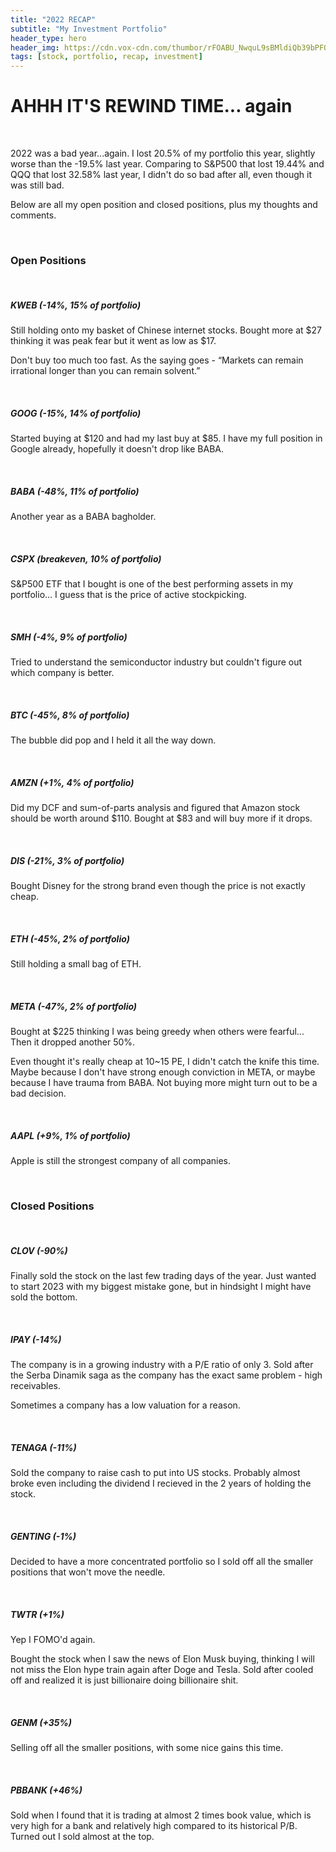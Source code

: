 ```yaml
---
title: "2022 RECAP"
subtitle: "My Investment Portfolio"
header_type: hero
header_img: https://cdn.vox-cdn.com/thumbor/rFOABU_NwquL9sBMldiQb39bPFQ=/1400x788/filters:format(png)/cdn.vox-cdn.com/uploads/chorus_asset/file/13739200/Screen_Shot_2019_02_05_at_3.24.25_PM.png
tags: [stock, portfolio, recap, investment]
---
```


# AHHH IT'S REWIND TIME... again

<br/>

2022 was a bad year...again. I lost 20.5% of my portfolio this year, slightly worse than the -19.5% last year. Comparing to S&P500 that lost 19.44% and QQQ that lost 32.58% last year, I didn't do so bad after all, even though it was still bad. 

Below are all my open position and closed positions, plus my thoughts and comments.

<br/>

### Open Positions

<br/>

##### KWEB *(-14%, 15% of portfolio)*
Still holding onto my basket of Chinese internet stocks. Bought more at $27 thinking it was peak fear but it went as low as $17.

Don't buy too much too fast. As the saying goes - “Markets can remain irrational longer than you can remain solvent.”

<br/>

##### GOOG *(-15%, 14% of portfolio)*
Started buying at $120 and had my last buy at $85. I have my full position in Google already, hopefully it doesn't drop like BABA. 

<br/>

##### BABA *(-48%, 11% of portfolio)*
Another year as a BABA bagholder. 

<br/>

##### CSPX *(breakeven, 10% of portfolio)*
S&P500 ETF that I bought is one of the best performing assets in my portfolio... I guess that is the price of active stockpicking.

<br/>

##### SMH *(-4%, 9% of portfolio)*
Tried to understand the semiconductor industry but couldn't figure out which company is better.

<br/>

##### BTC *(-45%, 8% of portfolio)*
The bubble did pop and I held it all the way down.

<br/>

##### AMZN *(+1%, 4% of portfolio)*
Did my DCF and sum-of-parts analysis and figured that Amazon stock should be worth around $110. Bought at $83 and will buy more if it drops.

<br/>

##### DIS *(-21%, 3% of portfolio)*
Bought Disney for the strong brand even though the price is not exactly cheap.

<br/>

##### ETH *(-45%, 2% of portfolio)*
Still holding a small bag of ETH.

<br/>

##### META *(-47%, 2% of portfolio)*
Bought at $225 thinking I was being greedy when others were fearful... Then it dropped another 50%.

Even thought it's really cheap at 10~15 PE, I didn't catch the knife this time. Maybe because I don't have strong enough conviction in META, or maybe because I have trauma from BABA. Not buying more might turn out to be a bad decision. 

<br/>

##### AAPL *(+9%, 1% of portfolio)*
Apple is still the strongest company of all companies.

<br/>


### Closed Positions

<br/>

##### CLOV *(-90%)*
Finally sold the stock on the last few trading days of the year. Just wanted to start 2023 with my biggest mistake gone, but in hindsight I might have sold the bottom.


<br/>

##### IPAY *(-14%)*
The company is in a growing industry with a P/E ratio of only 3. Sold after the Serba Dinamik saga as the company has the exact same problem - high receivables.

Sometimes a company has a low valuation for a reason.

<br/>

##### TENAGA *(-11%)*
Sold the company to raise cash to put into US stocks. Probably almost broke even including the dividend I recieved in the 2 years of holding the stock.

<br/>

##### GENTING *(-1%)*
Decided to have a more concentrated portfolio so I sold off all the smaller positions that won't move the needle.

<br/>

##### TWTR *(+1%)*
Yep I FOMO'd again.

Bought the stock when I saw the news of Elon Musk buying, thinking I will not miss the Elon hype train again after Doge and Tesla. Sold after cooled off and realized it is just billionaire doing billionaire shit.

<br/>

##### GENM *(+35%)*
Selling off all the smaller positions, with some nice gains this time.

<br/>

##### PBBANK *(+46%)*
Sold when I found that it is trading at almost 2 times book value, which is very high for a bank and relatively high compared to its historical P/B. Turned out I sold almost at the top. 

<br/>
